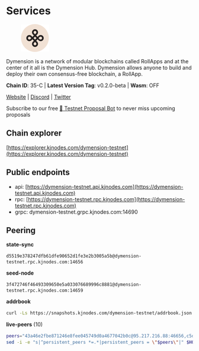 # Services

<figure><img src="https://raw.githubusercontent.com/kj89/cosmos-images/main/logos/dymension.png" alt=""><figcaption></figcaption></figure>

Dymension is a network of modular blockchains called RollApps  and at the center of it all is the Dymension Hub. Dymension  allows anyone to build and deploy their own consensus-free blockchain, a RollApp.

**Chain ID**: 35-C | **Latest Version Tag**: v0.2.0-beta | **Wasm**: OFF

[Website](https://dymension.xyz/) | [Discord](https://discord.gg/dymension) | [Twitter](https://twitter.com/dymensionXYZ)



Subscribe to our free [🤖 Testnet Proposal Bot](https://t.me/kjnodes_testnet_proposal_bot) to never miss upcoming proposals


## Chain explorer
[https://explorer.kjnodes.com/dymension-testnet](https://explorer.kjnodes.com/dymension-testnet)

## Public endpoints

* api: [https://dymension-testnet.api.kjnodes.com](https://dymension-testnet.api.kjnodes.com)
* rpc: [https://dymension-testnet.rpc.kjnodes.com](https://dymension-testnet.rpc.kjnodes.com)
* grpc: dymension-testnet.grpc.kjnodes.com:14690

## Peering

**state-sync**

```text
d5519e378247dfb61dfe90652d1fe3e2b3005a5b@dymension-testnet.rpc.kjnodes.com:14656
```

**seed-node**

```text
3f472746f46493309650e5a033076689996c8881@dymension-testnet.rpc.kjnodes.com:14659
```

**addrbook**
```bash
curl -Ls https://snapshots.kjnodes.com/dymension-testnet/addrbook.json > $HOME/.dymension/config/addrbook.json
```

**live-peers** (10)
```bash
peers="43a46e2fbe871246e8fee045749d0a4677042b0c@95.217.216.88:46656,c5db84267f7dce8fa249b0d5365d59a7abeb0164@95.217.211.32:46656,d5519e378247dfb61dfe90652d1fe3e2b3005a5b@65.109.68.190:14656,5a0cee849e4a909b42c8b9b2df4a1e737ff2b715@194.233.90.134:26656,e6ea3444ac85302c336000ac036f4d86b97b3d3e@38.146.3.199:20556,b8d08951d68da03af8f9272bf77684811197c289@95.216.41.160:26656,747d05bfe9f3e0c2e0462ac351c577699e1d9b8c@207.244.244.194:26656,68f6c52147c9423300f5b503348bbb02b229820c@51.159.153.211:26656,bb8615bb51139c05fd59020fc2aa7eac210690b4@135.181.221.186:27656,43426e98064694d407b2165fb24d52980d38f1c9@88.99.3.158:20556"
sed -i -e "s|^persistent_peers *=.*|persistent_peers = \"$peers\"|" $HOME/.dymension/config/config.toml
```
